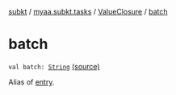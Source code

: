 [subkt](../../index.md) / [myaa.subkt.tasks](../index.md) / [ValueClosure](index.md) / [batch](./batch.md)

# batch

`val batch: `[`String`](https://kotlinlang.org/api/latest/jvm/stdlib/kotlin/-string/index.html) [(source)](https://github.com/Myaamori/SubKt/blob/0.1.7/src/main/kotlin/myaa/subkt/tasks/tasks.kt#L434)

Alias of [entry](entry.md).

